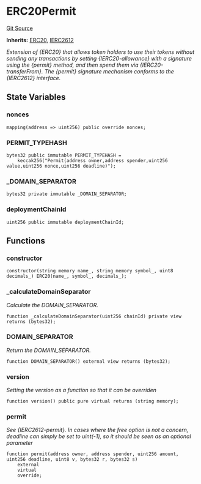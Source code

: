 # ERC20Permit
[Git Source](https://github.com/Swivel-Finance/illuminate/blob/756f41d3de7041d0b83523598284cee2b14c535e/src/tokens/ERC20Permit.sol)

**Inherits:**
[ERC20](/src/mocks/ERC20.sol/contract.ERC20.md), [IERC2612](/src/interfaces/IERC2612.sol/contract.IERC2612.md)

*Extension of {ERC20} that allows token holders to use their tokens
without sending any transactions by setting {IERC20-allowance} with a
signature using the {permit} method, and then spend them via
{IERC20-transferFrom}.
The {permit} signature mechanism conforms to the {IERC2612} interface.*


## State Variables
### nonces

```solidity
mapping(address => uint256) public override nonces;
```


### PERMIT_TYPEHASH

```solidity
bytes32 public immutable PERMIT_TYPEHASH =
    keccak256("Permit(address owner,address spender,uint256 value,uint256 nonce,uint256 deadline)");
```


### _DOMAIN_SEPARATOR

```solidity
bytes32 private immutable _DOMAIN_SEPARATOR;
```


### deploymentChainId

```solidity
uint256 public immutable deploymentChainId;
```


## Functions
### constructor


```solidity
constructor(string memory name_, string memory symbol_, uint8 decimals_) ERC20(name_, symbol_, decimals_);
```

### _calculateDomainSeparator

*Calculate the DOMAIN_SEPARATOR.*


```solidity
function _calculateDomainSeparator(uint256 chainId) private view returns (bytes32);
```

### DOMAIN_SEPARATOR

*Return the DOMAIN_SEPARATOR.*


```solidity
function DOMAIN_SEPARATOR() external view returns (bytes32);
```

### version

*Setting the version as a function so that it can be overriden*


```solidity
function version() public pure virtual returns (string memory);
```

### permit

*See {IERC2612-permit}.
In cases where the free option is not a concern, deadline can simply be
set to uint(-1), so it should be seen as an optional parameter*


```solidity
function permit(address owner, address spender, uint256 amount, uint256 deadline, uint8 v, bytes32 r, bytes32 s)
    external
    virtual
    override;
```


